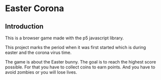# Easter Corona

## Introduction
This is a browser game made with the p5 javascript library.

This project marks the period when it was first started
which is during easter and the corona virus time.

The game is about the Easter bunny.
The goal is to reach the highest score possible.
For that you have to collect coins to earn points.
And you have to avoid zombies or you will lose lives.


